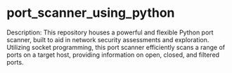 # port_scanner_using_python
Description: This repository houses a powerful and flexible Python port scanner, built to aid in network security assessments and exploration. Utilizing socket programming, this port scanner efficiently scans a range of ports on a target host, providing information on open, closed, and filtered ports.
